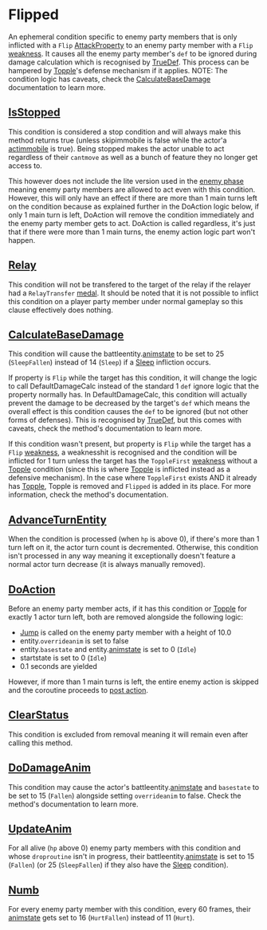 # Flipped
An ephemeral condition specific to enemy party members that is only inflicted with a `Flip` [AttackProperty](../../Damage%20pipeline/AttackProperty.md) to an enemy party member with a `Flip` [weakness](../../Damage%20pipeline/AttackProperty.md). It causes all the enemy party member's `def` to be ignored during damage calculation which is recognised by [TrueDef](../../Visual%20rendering/RefreshEnemyHP.md). This process can be hampered by [Topple](Topple.md)'s defense mechanism if it applies. NOTE: The condition logic has caveats, check the [CalculateBaseDamage](../../Damage%20pipeline/CalculateBaseDamage.md) documentation to learn more.

## [IsStopped](../IsStopped.md)
This condition is considered a stop condition and will always make this method returns true (unless skipimmobile is false while the actor'a [actimmobile](../Enemy%20features.md#actimmobile) is true). Being stopped makes the actor unable to act regardless of their `cantmove` as well as a bunch of feature they no longer get access to.

This however does not include the lite version used in the [enemy phase](../../Battle%20flow/Main%20turn%20life%20cycle.md#enemies-phase) meaning enemy party members are allowed to act even with this condition. However, this will only have an effect if there are more than 1 main turns left on the condition because as explained further in the DoAction logic below, if only 1 main turn is left, DoAction will remove the condition immediately and the enemy party member gets to act. DoAction is called regardless, it's just that if there were more than 1 main turns, the enemy action logic part won't happen.

## [Relay](../../Battle%20flow/Action%20coroutines/Relay.md)
This condition will not be transfered to the target of the relay if the relayer had a `RelayTransfer` [medal](../../../Enums%20and%20IDs/Medal.md). It should be noted that it is not possible to inflict this condition on a player party member under normal gameplay so this clause effectively does nothing.

## [CalculateBaseDamage](../../Damage%20pipeline/CalculateBaseDamage.md)
This condition will cause the battleentity.[animstate](../../../Entities/EntityControl/Animations/animstate.md) to be set to 25 (`SleepFallen`) instead of 14 (`Sleep`) if a [Sleep](Sleep.md) infliction occurs.

If property is `Flip` while the target has this condition, it will change the logic to call DefaultDamageCalc instead of the standard 1 `def` ignore logic that the property normally has. In DefaultDamageCalc, this condition will actually prevent the damage to be decreased by the target's `def` which means the overall effect is this condition causes the `def` to be ignored (but not other forms of defenses). This is recognised by [TrueDef](../../Visual%20rendering/RefreshEnemyHP.md#truedef), but this comes with caveats, check the method's documentation to learn more.

If this condition wasn't present, but property is `Flip` while the target has a `Flip` [weakness](../../Damage%20pipeline/AttackProperty.md), a weaknesshit is recognised and the condition will be inflicted for 1 turn unless the target has the `ToppleFirst` [weakness](../../Damage%20pipeline/AttackProperty.md) without a [Topple](Topple.md) condition (since this is where [Topple](Topple.md) is inflicted instead as a defensive mechanism). In the case where `ToppleFirst` exists AND it already has [Topple](Topple.md), Topple is removed and `Flipped` is added in its place. For more information, check the method's documentation.

## [AdvanceTurnEntity](../../Battle%20flow/Action%20coroutines/AdvanceMainTurn.md)
When the condition is processed (when `hp` is above 0), if there's more than 1 turn left on it, the actor turn count is decremented. Otherwise, this condition isn't processed in any way meaning it exceptionally doesn't feature a normal actor turn decrease (it is always manually removed).

## [DoAction](../../Battle%20flow/Action%20coroutines/DoAction.md)
Before an enemy party member acts, if it has this condition or [Topple](Topple.md) for exactly 1 actor turn left, both are removed alongside the following logic:

- [Jump](../../../Entities/EntityControl/EntityControl%20Methods.md#jump) is called on the enemy party member with a height of 10.0
- entity.`overrideanim` is set to false
- entity.`basestate` and entity.[animstate](../../../Entities/EntityControl/Animations/animstate.md) is set to 0 (`Idle`)
- startstate is set to 0 (`Idle`)
- 0.1 seconds are yielded

However, if more than 1 main turns is left, the entire enemy action is skipped and the coroutine proceeds to [post action](../../Battle%20flow/Action%20coroutines/DoAction.md#post-action).

## [ClearStatus](../Conditions%20methods/ClearStatus.md)
This condition is excluded from removal meaning it will remain even after calling this method.

## [DoDamageAnim](../../Visual%20rendering/DoDamageAnim.md)
This condition may cause the actor's battleentity.[animstate](../../../Entities/EntityControl/Animations/animstate.md) and `basestate` to be set to 15 (`Fallen`) alongside setting `overrideanim` to false. Check the method's documentation to learn more.

## [UpdateAnim](../../Visual%20rendering/UpdateAnim.md)
For all alive (`hp` above 0) enemy party members with this condition and whose `droproutine` isn't in progress, their battleentity.[animstate](../../../Entities/EntityControl/Animations/animstate.md) is set to 15 (`Fallen`) (or 25 (`SleepFallen`) if they also have the [Sleep](Sleep.md) condition).

## [Numb](../../../Entities/EntityControl/EntityControl%20Methods.md#numb)
For every enemy party member  with this condition, every 60 frames, their [animstate](../../../Entities/EntityControl/Animations/animstate.md) gets set to 16 (`HurtFallen`) instead of 11 (`Hurt`).
